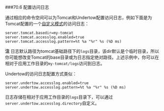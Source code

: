 ###70.6 配置访问日志

通过相应的命令空间可以为Tomcat和Undertow配置访问日志，例如下面是为Tomcat配置的一个[自定义模式](https://tomcat.apache.org/tomcat-8.0-doc/config/valve.html#Access_Logging)的访问日志：
```properties
server.tomcat.basedir=my-tomcat
server.tomcat.accesslog.enabled=true
server.tomcat.accesslog.pattern=%t %a "%r" %s (%D ms)
```
**注** 日志默认路径为tomcat基础路径下的`logs`目录，该dir默认是个临时目录，所以你可能想改变Tomcat的base目录或为日志指定绝对路径。上述示例中，你可以在相对于应用工作目录的`my-tomcat/logs`访问到日志。

Undertow的访问日志配置方式类似：
```properties
server.undertow.accesslog.enabled=true
server.undertow.accesslog.pattern=%t %a "%r" %s (%D ms)
```
日志存储在相对于应用工作目录的`logs`目录下，可以通过`server.undertow.accesslog.directory`自定义。
